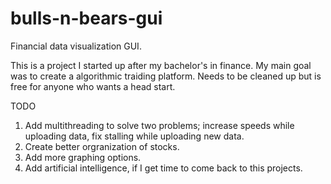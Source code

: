 # bulls-n-bears-gui

Financial data visualization GUI.

This is a project I started up after my bachelor's in finance.
My main goal was to create a algorithmic traiding platform.
Needs to be cleaned up but is free for anyone who wants a head start.

TODO
1. Add multithreading to solve two problems; increase speeds while uploading data, fix stalling while uploading new data.
2. Create better orgranization of stocks.
3. Add more graphing options.
4. Add artificial intelligence, if I get time to come back to this projects.
